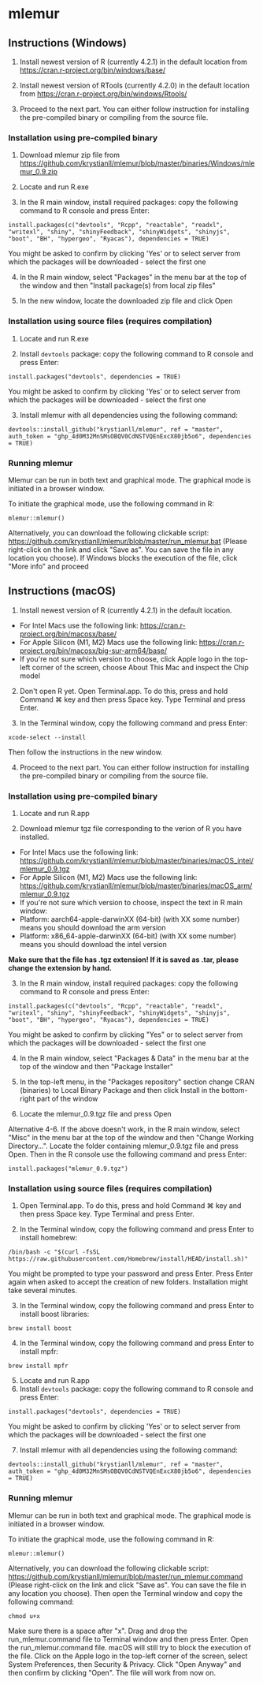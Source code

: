 # mlemur
## Instructions (Windows)
1. Install newest version of R (currently 4.2.1) in the default location from https://cran.r-project.org/bin/windows/base/

2. Install newest version of RTools (currently 4.2.0) in the default location from https://cran.r-project.org/bin/windows/Rtools/

3. Proceed to the next part. You can either follow instruction for installing the pre-compiled binary or compiling from the source file.
### Installation using pre-compiled binary
1. Download mlemur zip file from https://github.com/krystianll/mlemur/blob/master/binaries/Windows/mlemur_0.9.zip

2. Locate and run R.exe

3. In the R main window, install required packages: copy the following command to R console and press Enter:
```
install.packages(c("devtools", "Rcpp", "reactable", "readxl", "writexl", "shiny", "shinyFeedback", "shinyWidgets", "shinyjs", "boot", "BH", "hypergeo", "Ryacas"), dependencies = TRUE)
```
You might be asked to confirm by clicking 'Yes' or to select server from which the packages will be downloaded - select the first one

4. In the R main window, select "Packages" in the menu bar at the top of the window and then "Install package(s) from local zip files"

5. In the new window, locate the downloaded zip file and click Open
### Installation using source files (requires compilation)
1. Locate and run R.exe

2. Install `devtools` package: copy the following command to R console and press Enter:
```
install.packages("devtools", dependencies = TRUE)
```
You might be asked to confirm by clicking 'Yes' or to select server from which the packages will be downloaded - select the first one

3. Install mlemur with all dependencies using the following command:
```
devtools::install_github("krystianll/mlemur", ref = "master", auth_token = "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", dependencies = TRUE)
```
### Running mlemur
Mlemur can be run in both text and graphical mode. The graphical mode is initiated in a browser window.

To initiate the graphical mode, use the following command in R:
```
mlemur::mlemur()
```
Alternatively, you can download the following clickable script: https://github.com/krystianll/mlemur/blob/master/run_mlemur.bat (Please right-click on the link and click "Save as". You can save the file in any location you choose). If Windows blocks the execution of the file, click "More info" and proceed
## Instructions (macOS)
1. Install newest version of R (currently 4.2.1) in the default location.
- For Intel Macs use the following link: https://cran.r-project.org/bin/macosx/base/
- For Apple Silicon (M1, M2) Macs use the following link: https://cran.r-project.org/bin/macosx/big-sur-arm64/base/
- If you're not sure which version to choose, click Apple logo in the top-left corner of the screen, choose About This Mac and inspect the Chip model

2. Don't open R yet. Open Terminal.app. To do this, press and hold Command ⌘ key and then press Space key. Type Terminal and press Enter.

3. In the Terminal window, copy the following command and press Enter:
```
xcode-select --install
```
Then follow the instructions in the new window.

4. Proceed to the next part. You can either follow instruction for installing the pre-compiled binary or compiling from the source file.
### Installation using pre-compiled binary
1. Locate and run R.app

2. Download mlemur tgz file corresponding to the verion of R you have installed.
- For Intel Macs use the following link: https://github.com/krystianll/mlemur/blob/master/binaries/macOS_intel/mlemur_0.9.tgz
- For Apple Silicon (M1, M2) Macs use the following link: https://github.com/krystianll/mlemur/blob/master/binaries/macOS_arm/mlemur_0.9.tgz
- If you're not sure which version to choose, inspect the text in R main window:
- Platform: aarch64-apple-darwinXX (64-bit) (with XX some number) means you should download the arm version
- Platform: x86_64-apple-darwinXX (64-bit) (with XX some number) means you should download the intel version

**Make sure that the file has .tgz extension! If it is saved as .tar, please change the extension by hand.**

3. In the R main window, install required packages: copy the following command to R console and press Enter:
```
install.packages(c("devtools", "Rcpp", "reactable", "readxl", "writexl", "shiny", "shinyFeedback", "shinyWidgets", "shinyjs", "boot", "BH", "hypergeo", "Ryacas"), dependencies = TRUE)
```
You might be asked to confirm by clicking "Yes" or to select server from which the packages will be downloaded - select the first one

4. In the R main window, select "Packages & Data" in the menu bar at the top of the window and then "Package Installer"

5. In the top-left menu, in the "Packages repository" section change CRAN (binaries) to Local Binary Package and then click Install in the bottom-right part of the window

6. Locate the mlemur_0.9.tgz file and press Open

Alternative 4-6. If the above doesn't work, in the R main window, select "Misc" in the menu bar at the top of the window and then "Change Working Directory…". Locate the folder containing mlemur_0.9.tgz file and press Open. Then in the R console use the following command and press Enter:
```
install.packages("mlemur_0.9.tgz")
```
### Installation using source files (requires compilation)
1. Open Terminal.app. To do this, press and hold Command ⌘ key and then press Space key. Type Terminal and press Enter.

2. In the Terminal window, copy the following command and press Enter to install homebrew:
```
/bin/bash -c "$(curl -fsSL https://raw.githubusercontent.com/Homebrew/install/HEAD/install.sh)"
```
You might be prompted to type your password and press Enter. Press Enter again when asked to accept the creation of new folders. Installation might take several minutes.

3. In the Terminal window, copy the following command and press Enter to install boost libraries:
```
brew install boost
```
4. In the Terminal window, copy the following command and press Enter to install mpfr:
```
brew install mpfr
```
5. Locate and run R.app
6. Install `devtools` package: copy the following command to R console and press Enter:
```
install.packages("devtools", dependencies = TRUE)
```
You might be asked to confirm by clicking 'Yes' or to select server from which the packages will be downloaded - select the first one

7. Install mlemur with all dependencies using the following command:
```
devtools::install_github("krystianll/mlemur", ref = "master", auth_token = "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", dependencies = TRUE)
```
### Running mlemur
Mlemur can be run in both text and graphical mode. The graphical mode is initiated in a browser window.

To initiate the graphical mode, use the following command in R:
```
mlemur::mlemur()
```
Alternatively, you can download the following clickable script: https://github.com/krystianll/mlemur/blob/master/run_mlemur.command (Please right-click on the link and click "Save as". You can save the file in any location you choose). Then open the Terminal window and copy the following command:
```
chmod u+x 
```
Make sure there is a space after "x". Drag and drop the run_mlemur.command file to Terminal window and then press Enter. Open the run_mlemur.command file. macOS will still try to block the execution of the file. Click on the Apple logo in the top-left corner of the screen, select System Preferences, then Security & Privacy. Click "Open Anyway" and then confirm by clicking "Open". The file will work from now on.
